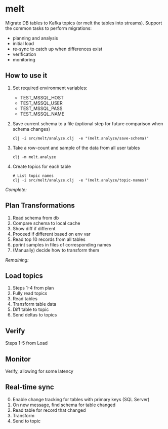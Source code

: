 # melt
Migrate DB tables to Kafka topics (or melt the tables into streams). Support the common tasks to perform migrations:
* planning and analysis
* initial load
* re-sync to catch up when differences exist
* verification
* monitoring

## How to use it
1. Set required environment variables:
   * TEST_MSSQL_HOST
   * TEST_MSSQL_USER
   * TEST_MSSQL_PASS
   * TEST_MSSQL_NAME

2. Save current schema to a file
   (optional step for future comparison when schema changes)
    ```
    clj -i src/melt/analyze.clj  -e "(melt.analyze/save-schema)"
    ```

3. Take a row-count and sample of the data from all user tables
    ```
    clj -m melt.analyze
    ```

4. Create topics for each table
   ```
   # List topic names
   clj -i src/melt/analyze.clj  -e "(melt.analyze/topic-names)"
   ```

*Complete:*

## Plan Transformations
1. Read schema from db
2. Compare schema to local cache
3. Show diff if different
4. Proceed if different based on env var
5. Read top 10 records from all tables
6. pprint samples in files of corresponding names
7. (Manually) decide how to transform them

*Remaining:*

## Load topics
1. Steps 1-4 from plan
2. Fully read topics
3. Read tables
4. Transform table data
5. Diff table to topic
6. Send deltas to topics

## Verify
Steps 1-5 from Load

## Monitor
Verify, allowing for some latency

## Real-time sync
0. Enable change tracking for tables with primary keys (SQL Server)
1. On new message, find schema for table changed
2. Read table for record that changed
3. Transform
4. Send to topic


